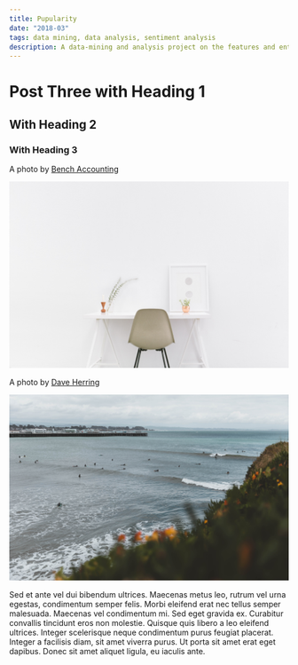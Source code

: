 ```yaml
---
title: Pupularity
date: "2018-03"
tags: data mining, data analysis, sentiment analysis
description: A data-mining and analysis project on the features and entities that drive engagement among popular dog-themed twitter accounts?”
---
```


# Post Three with Heading 1

## With Heading 2

### With Heading 3


A photo by [Bench Accounting](https://unsplash.com/@benchaccounting)

![Alt Text](./bench-accounting-unsplash.jpg)

A photo by [Dave Herring](https://unsplash.com/@daveherring)

![Alt Text](./dave-herring-unsplash.jpg)

Sed et ante vel dui bibendum ultrices. Maecenas metus leo, rutrum vel urna egestas, condimentum semper felis. Morbi eleifend erat nec tellus semper malesuada. Maecenas vel condimentum mi. Sed eget gravida ex. Curabitur convallis tincidunt eros non molestie. Quisque quis libero a leo eleifend ultrices. Integer scelerisque neque condimentum purus feugiat placerat. Integer a facilisis diam, sit amet viverra purus. Ut porta sit amet erat eget dapibus. Donec sit amet aliquet ligula, eu iaculis ante.

